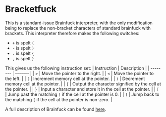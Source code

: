 # Bracketfuck
This is a standard-issue Brainfuck interpreter, with the only modification being to replace the non-bracket characters of standard brainfuck with brackets. This interpreter therefore makes the following switches:
- `+` is spelt `(`
- `-` is spelt `)`
- `.` is spelt `{`
- `,` is spelt `}`


This gives us the following instruction set:
| Instruction | Description |
| -------- | ------- |
| `>` | Move the pointer to the right. |
| `<` | Move the pointer to the left. |
| `(` | Increment memory cell at the pointer. |
| `)` | Decrement memory cell at the pointer. |
| `{` | Output the character signified by the cell at the pointer. |
| `}` | Input a character and store it in the cell at the pointer. |
| `[` | Jump past the matching `]` if the cell at the pointer is 0. |
| `]` | Jump back to the matching `[` if the cell at the pointer is non-zero. |

A full description of Brainfuck can be found [here](https://esolangs.org/wiki/Brainfuck).
